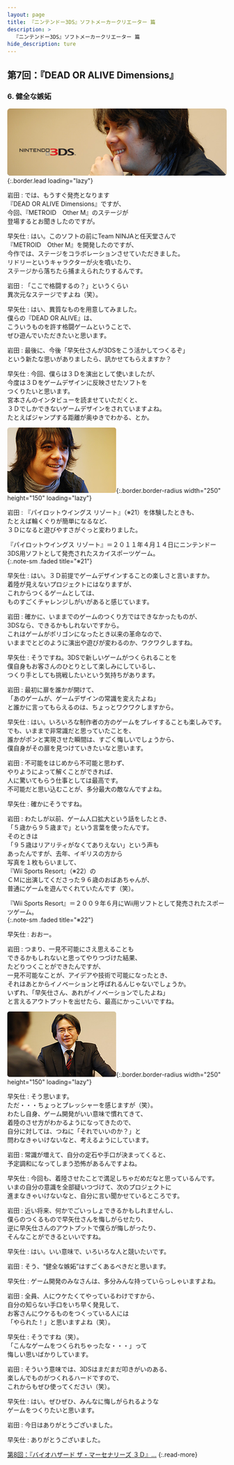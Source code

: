 ```yaml
---
layout: page
title: 『ニンテンドー3DS』ソフトメーカークリエーター 篇
description: >
  『ニンテンドー3DS』ソフトメーカークリエーター 篇
hide_description: ture
---
```


## 第7回：『DEAD OR ALIVE Dimensions』

### 6. 健全な嫉妬

![](/interviews/jp/3ds/creators/vol1/img/mainvisual6.jpg){:.border.lead loading="lazy"}

岩田
: では、もうすぐ発売となります<br>『DEAD OR ALIVE Dimensions』ですが、<br>今回、『METROID　Other M』のステージが<br>登場するとお聞きしたのですが。

早矢仕
: はい。このソフトの前にTeam NINJAと任天堂さんで<br>『METROID　Other M』を開発したのですが、<br>今作では、ステージをコラボレーションさせていただきました。<br>リドリーというキャラクターが火を噴いたり、<br>ステージから落ちたら捕まえられたりするんです。

岩田
: 「ここで格闘するの？」というくらい<br>異次元なステージですよね（笑）。

早矢仕
: はい、異質なものを用意してみました。<br>僕らの『DEAD OR ALIVE』は、<br>こういうものを許す格闘ゲームということで、<br>ぜひ遊んでいただきたいと思います。

岩田
: 最後に、今後「早矢仕さんが3DSをこう活かしてつくるぞ」<br>という新たな思いがありましたら、訊かせてもらえますか？

早矢仕
: 今回、僕らは３Ｄを演出として使いましたが、<br>今度は３Ｄをゲームデザインに反映させたソフトを<br>つくりたいと思います。<br>宮本さんのインタビューを読ませていただくと、<br>３Ｄでしかできないゲームデザインをされていますよね。<br>たとえばジャンプする距離が奥ゆきでわかる、とか。

![](/interviews/jp/3ds/creators/vol1/img/photo13.jpg){:.border.border-radius width="250" height="150" loading="lazy"}

岩田
: 『パイロットウイングス リゾート』（※21）を体験したときも、<br>たとえば輪くぐりが簡単になるなど、<br>３Ｄになると遊びやすさがぐっと変わりました。

『パイロットウイングス リゾート』＝２０１１年４月１４日にニンテンドー3DS用ソフトとして発売されたスカイスポーツゲーム。              
{:.note-sm .faded title="※21"}

早矢仕
: はい。３Ｄ前提でゲームデザインすることの楽しさと言いますか。<br>着陸が見えないプロジェクトにはなりますが、<br>これからつくるゲームとしては、<br>ものすごくチャレンジしがいがあると感じています。

岩田
: 確かに、いままでのゲームのつくり方ではできなかったものが、<br>3DSなら、できるかもしれないですから。<br>これはゲームがポリゴンになったとき以来の革命なので、<br>いままでとどのように演出や遊びが変わるのか、ワクワクしますね。

早矢仕
: そうですね。3DSで新しいゲームがつくられることを<br>僕自身もお客さんのひとりとして楽しみにしているし、<br>つくり手としても挑戦したいという気持ちがあります。

岩田
: 最初に扉を誰かが開けて、<br>「あのゲームが、ゲームデザインの常識を変えたよね」<br>と誰かに言ってもらえるのは、ちょっとワクワクしますから。

早矢仕
: はい。いろいろな制作者の方のゲームをプレイすることも楽しみです。<br>でも、いままで非常識だと思っていたことを、<br>誰かがポンと実現させた瞬間は、すごく悔しいでしょうから、<br>僕自身がその扉を見つけていきたいなと思います。

岩田
: 不可能をはじめから不可能と思わず、<br>やりようによって解くことができれば、<br>人に驚いてもらう仕事としては最高です。<br>不可能だと思い込むことが、多分最大の敵なんですよね。

早矢仕
: 確かにそうですね。

岩田
: わたしが以前、ゲーム人口拡大という話をしたとき、<br>「５歳から９５歳まで」という言葉を使ったんです。<br>そのときは<br>「９５歳はリアリティがなくてありえない」という声も<br>あったんですが、去年、イギリスの方から<br>写真を１枚もらいまして、<br>『Wii Sports Resort』（※22）の<br>ＣＭに出演してくださった９６歳のおばあちゃんが、<br>普通にゲームを遊んでくれていたんです（笑）。

『Wii Sports Resort』＝２００９年６月にWii用ソフトとして発売されたスポーツゲーム。              
{:.note-sm .faded title="※22"}

早矢仕
: おおー。

岩田
: つまり、一見不可能にさえ思えることも<br>できるかもしれないと思ってやりつづけた結果、<br>たどりつくことができたんですが、<br>一見不可能なことが、アイデアや技術で可能になったとき、<br>それはあとからイノベーションと呼ばれるんじゃないでしょうか。<br>いずれ、「早矢仕さん、あれがイノベーションでしたよね」<br>と言えるアウトプットを出せたら、最高にかっこいいですね。

![](/interviews/jp/3ds/creators/vol1/img/photo14.jpg){:.border.border-radius width="250" height="150" loading="lazy"}

早矢仕
: そう思います。<br>ただ・・・ちょっとプレッシャーを感じますが（笑）。<br>わたし自身、ゲーム開発がいい意味で慣れてきて、<br>着陸のさせ方がわかるようになってきたので、<br>自分に対しては、つねに「それでいいのか？」と<br>問わなきゃいけないなと、考えるようにしています。

岩田
: 常識が増えて、自分の定石や手口が決まってくると、<br>予定調和になってしまう恐怖があるんですよね。

早矢仕
: 今回も、着陸させたことで満足しちゃだめだなと思っているんです。<br>いまの自分の意識を全部疑いつづけて、次のプロジェクトに<br>進まなきゃいけないなと、自分に言い聞かせているところです。

岩田
: 近い将来、何かでごいっしょできるかもしれませんし、<br>僕らのつくるもので早矢仕さんを悔しがらせたり、<br>逆に早矢仕さんのアウトプットで僕らが悔しがったり、<br>そんなことができるといいですね。

早矢仕
: はい。いい意味で、いろいろな人と競いたいです。

岩田
: そう、“健全な嫉妬”はすごくあるべきだと思います。

早矢仕
: ゲーム開発のみなさんは、多分みんな持っていらっしゃいますよね。

岩田
: 全員、人にウケたくてやっているわけですから、<br>自分の知らない手口をいち早く発見して、<br>お客さんにウケるものをつくっている人には<br>「やられた！」と思いますよね（笑）。

早矢仕
: そうですね（笑）。<br>「こんなゲームをつくられちゃったな・・・」って<br>悔しい思いばかりしています。

岩田
: そういう意味では、3DSはまだまだ叩きがいのある、<br>楽しんでものがつくれるハードですので、<br>これからもぜひ使ってください（笑）。

早矢仕
: はい。ぜひぜひ、みんなに悔しがられるような<br>ゲームをつくりたいと思います。

岩田
: 今日はありがとうございました。

早矢仕
: ありがとうございました。

[第8回：『バイオハザード ザ・マーセナリーズ ３Ｄ』…](1.md)
{:.read-more}

